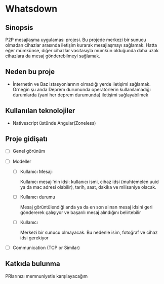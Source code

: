 # Whatsdown

## Sinopsis

P2P mesajlaşma uygulaması projesi. Bu projede merkezi bir sunucu olmadan cihazlar arasında iletişim
kurarak mesajlaşmayı sağlamak. Hatta eğer mümkünse, diğer cihazlar vasıtasıyla mümkün olduğunda daha uzak cihazlara da mesaj gönderebilmeyi sağlamak.

## Neden bu proje

- İnternetin ve Baz istasyonlarının olmadığı yerde iletişimi sağlamak. Örneğin şu anda Deprem durumunda operatörlerin kullanılamadığı durumlarda (yani her deprem durumunda) iletişimi sağlayabilmek

## Kullanılan teknolojiler

- Nativescript üstünde Angular(Zoneless)

## Proje gidişatı

- [ ] Genel görünüm
- [ ] Modeller

  - [ ] Kullanıcı Mesajı

    Kullanıcı mesajı'nin idsi: kullanıcı ismi, cihaz idsi (muhtemelen uuid ya da mac adresi olabilir), tarih, saat, dakika ve milisaniye olacak.

  - [ ] Kullanıcı durumu

    Mesaj görüntülendiği anda ya da en son alınan mesaj idsini geri göndererek çalışıyor ve başarılı mesaj alındığını belirtebilir

  - [ ] Kullanıcı

    Merkezi bir sunucu olmayacak. Bu nedenle isim, fotoğraf ve cihaz idsi gerekiyor

- [ ] Communication (TCP or Similar)

## Katkıda bulunma

PRlarınızı memnuniyetle karşılayacağım

